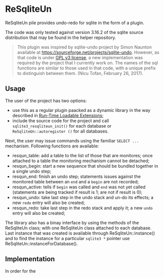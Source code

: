 ReSqliteUn
==========

ReSqliteUn pile provides undo-redo for sqlite in the form of a plugin.

The code was only tested against version 3.16.2 of the sqlite source
distribution that may be found in the helper repository.

> This plugin was inspired by sqlite-undo project by Simon Naunton available at
> https://sourceforge.net/projects/sqlite-undo. However,
> as that code is under [GPL v3 license][7], a new implementation was
> required by the project that I currently work on. The names of the sql
> functions are similar to those used in that code, with a unique
> prefix to distinguish between them.
> (Nicu Tofan, February 26, 2017).

Usage
-----

The user of the project has two options:
- use this as a regular plugin paacked as a dynamic library in the way
described in [Run-Time Loadable Extensions][5];
- include the source code for the project and call `sqlite3_resqliteun_init()`
for each database or `ReSqliteUn::autoregister ()` for all databases.

Next, the user may issue commands using the familiar `SELECT ...` mechanism.
Following functions are available:
- resqun_table: add a table to the list of those that are monitores; once
attached to a table the monitoring mechanism cannot be detached;
- resqun_begin: start a new sequence that should be bundled together
in a single undo step;
- resqun_end: finish an undo step; statements issues against the monitored
table between an `end` and a `begin` are not recorded;
- resqun_active: tells if `begin` was called and `end` was not yet called
(statements are being tracked if result is 1; are not if result is 0);
- resqun_undo:  take last step in the undo stack and un-do its effects;
a new `redo` entry will also be created;
- resqun_redo: take last step in the redo stack and apply it;
a new `undo` entry will also be created;

The library also has a binay interface by using
the methods of the ReSqliteUn class; with one ReSqliteUn class attached to
each database. Last instance that was created is available through
ReSqliteUn::instance() and to find the instance for a particular
`sqlite3 *` pointer use ReSqliteUn::instanceForDatabase().




Implementation
--------------

In order for the



[1]: https://sourceforge.net/projects/sqlite-undo
[2]: http://sqlite.mobigroup.ru/artifact/265e408b4352d66cfc79a9990cb2c22fb390d3b6
[3]: http://sqlite.mobigroup.ru/artifact/2250bbbc83f80eff73ce003ab7a30293c688ae9b
[4]: https://www.sqlite.org/undoredo.html
[5]: https://www.sqlite.org/loadext.html
[6]: https://www.sqlite.org/c3ref/create_function.html
[7]: https://sourceforge.net/p/sqlite-undo/code/HEAD/tree/LICENSE

